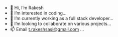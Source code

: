 - 👋 Hi, I’m Rakesh
- 👀 I’m interested in coding...
- 🌱 I’m currently working as a full stack developer...
- 💞️ I’m looking to collaborate on various projects...
- 📫 Email t.rakeshsasi@gmail.com ...

<!---
rakeshtsasi/rakeshtsasi is a ✨ special ✨ repository because its `README.md` (this file) appears on your GitHub profile.
You can click the Preview link to take a look at your changes.
--->
